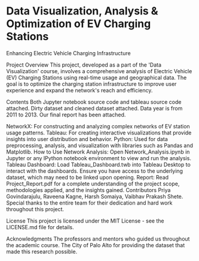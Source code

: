 # Data Visualization, Analysis & Optimization of EV Charging Stations
Enhancing Electric Vehicle Charging Infrastructure 

Project Overview 
This project, developed as a part of the 'Data Visualization' course, involves a comprehensive analysis of Electric Vehicle (EV) Charging Stations using real-time usage and geographical data. The goal is to optimize the charging station infrastructure to improve user experience and expand the network's reach and efficiency.

Contents 
Both Jupyter notebook source code and tableau source code attached. Dirty dataset and cleaned dataset attached. Data year is from 2011 to 2013. Our final report has been attached. 

NetworkX: For constructing and analyzing complex networks of EV station usage patterns. 
Tableau: For creating interactive visualizations that provide insights into user distribution and behavior. 
Python: Used for data preprocessing, analysis, and visualization with libraries such as Pandas and Matplotlib. 
How to Use Network Analysis: Open Network_Analysis.ipynb in Jupyter or any IPython notebook environment to view and run the analysis. 
Tableau Dashboard: Load Tableau_Dashboard.twb into Tableau Desktop to interact with the dashboards. Ensure you have access to the underlying dataset, which may need to be linked upon opening. 
Report: Read Project_Report.pdf for a complete understanding of the project scope, methodologies applied, and the insights gained. Contributors Priya Govindarajulu, Raveena Kagne, Harsh Somaiya, Vaibhav Prakash Shete. Special thanks to the entire team for their dedication and hard work throughout this project.

License 
This project is licensed under the MIT License - see the LICENSE.md file for details.

Acknowledgments 
The professors and mentors who guided us throughout the academic course. The City of Palo Alto for providing the dataset that made this research possible.
